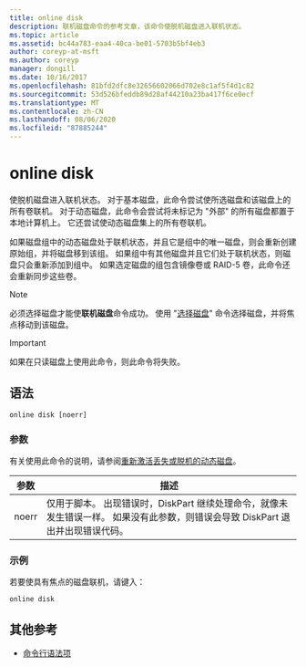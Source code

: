 ```yaml
---
title: online disk
description: 联机磁盘命令的参考文章，该命令使脱机磁盘进入联机状态。
ms.topic: article
ms.assetid: bc44a783-eaa4-40ca-be01-5703b5bf4eb3
author: coreyp-at-msft
ms.author: coreyp
manager: dongill
ms.date: 10/16/2017
ms.openlocfilehash: 81bfd2dfc8e32656602066d702e8c1af5f4d1c82
ms.sourcegitcommit: 53d526bfeddb89d28af44210a23ba417f6ce0ecf
ms.translationtype: MT
ms.contentlocale: zh-CN
ms.lasthandoff: 08/06/2020
ms.locfileid: "87885244"
---
```

# <a name="online-disk"></a>online disk

使脱机磁盘进入联机状态。 对于基本磁盘，此命令尝试使所选磁盘和该磁盘上的所有卷联机。 对于动态磁盘，此命令会尝试将未标记为 "外部" 的所有磁盘都置于本地计算机上。 它还尝试使动态磁盘集上的所有卷联机。

如果磁盘组中的动态磁盘处于联机状态，并且它是组中的唯一磁盘，则会重新创建原始组，并将磁盘移到该组。 如果组中有其他磁盘并且它们处于联机状态，则磁盘只会重新添加到组中。 如果选定磁盘的组包含镜像卷或 RAID-5 卷，此命令还会重新同步这些卷。

> [!NOTE]
> 必须选择磁盘才能使**联机磁盘**命令成功。 使用 "[选择磁盘](select-disk.md)" 命令选择磁盘，并将焦点移动到该磁盘。

> [!IMPORTANT]
> 如果在只读磁盘上使用此命令，则此命令将失败。

## <a name="syntax"></a>语法

```
online disk [noerr]
```

### <a name="parameters"></a>参数

有关使用此命令的说明，请参阅[重新激活丢失或脱机的动态磁盘](/previous-versions/windows/it-pro/windows-server-2008-r2-and-2008/cc732026(v=ws.11))。

| 参数 | 描述 |
|--|--|
| noerr | 仅用于脚本。 出现错误时，DiskPart 继续处理命令，就像未发生错误一样。 如果没有此参数，则错误会导致 DiskPart 退出并出现错误代码。 |

### <a name="examples"></a>示例

若要使具有焦点的磁盘联机，请键入：

```
online disk
```

## <a name="additional-references"></a>其他参考

- [命令行语法项](command-line-syntax-key.md)
